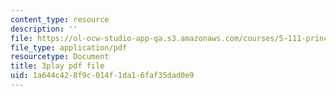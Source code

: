 ```yaml
---
content_type: resource
description: ''
file: https://ol-ocw-studio-app-qa.s3.amazonaws.com/courses/5-111-principles-of-chemical-science-fall-2008/1a644c428f9c014f1da16faf35dad0e9_8b56I8U24xU.pdf
file_type: application/pdf
resourcetype: Document
title: 3play pdf file
uid: 1a644c42-8f9c-014f-1da1-6faf35dad0e9
---
```


